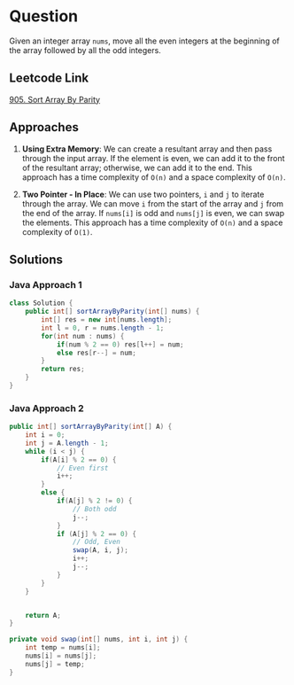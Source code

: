 # Question

Given an integer array `nums`, move all the even integers at the beginning of the array followed by all the odd integers.

## Leetcode Link

[905. Sort Array By Parity](https://leetcode.com/problems/sort-array-by-parity/)

## Approaches

1. **Using Extra Memory**: We can create a resultant array and then pass through the input array. If the element is even, we can add it to the front of the resultant array; otherwise, we can add it to the end. This approach has a time complexity of `O(n)` and a space complexity of `O(n)`.

2. **Two Pointer - In Place**: We can use two pointers, `i` and `j` to iterate through the array. We can move `i` from the start of the array and `j` from the end of the array. If `nums[i]` is odd and `nums[j]` is even, we can swap the elements. This approach has a time complexity of `O(n)` and a space complexity of `O(1)`.

## Solutions

### Java Approach 1

```java
class Solution {
    public int[] sortArrayByParity(int[] nums) {
        int[] res = new int[nums.length];
        int l = 0, r = nums.length - 1;
        for(int num : nums) {
            if(num % 2 == 0) res[l++] = num;
            else res[r--] = num;
        }
        return res;
    }
}
```

### Java Approach 2

```java
public int[] sortArrayByParity(int[] A) {
    int i = 0;
    int j = A.length - 1;
    while (i < j) {
        if(A[i] % 2 == 0) {
            // Even first
            i++;
        }
        else {
            if(A[j] % 2 != 0) {
                // Both odd
                j--;
            }
            if (A[j] % 2 == 0) {
                // Odd, Even
                swap(A, i, j);
                i++;
                j--;
            }
        }
    }


    return A;
}

private void swap(int[] nums, int i, int j) {
    int temp = nums[i];
    nums[i] = nums[j];
    nums[j] = temp;
}
```
